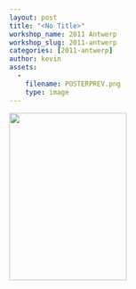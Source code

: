 ```yaml
---
layout: post
title: "<No Title>"
workshop_name: 2011 Antwerp
workshop_slug: 2011-antwerp
categories: [2011-antwerp]
author: kevin 
assets:
  -
    filename: POSTERPREV.png
    type: image
---
```

<a href="http://workshops.nodebox.net/2011-1/wp-content/uploads/2011/03/POSTERPREV.png"><img src="http://workshops.nodebox.net/2011-1/wp-content/uploads/2011/03/POSTERPREV-211x300.png" alt="" width="211" height="300" class="alignnone size-medium wp-image-180" /></a>
